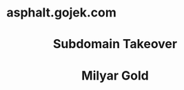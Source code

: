 # asphalt.gojek.com
<center><h1>Subdomain Takeover</h1></center>
<center><h1>Milyar Gold</h1></center>
<!--
Hacked By Milyar-Gold
//-->
 </script><script>alert(document.domain)</script>
